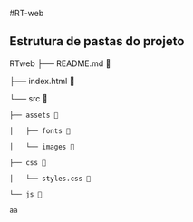 #RT-web

## Estrutura de pastas do projeto

RTweb
├── README.md 📝

├── index.html 📝

└── src 📁

    ├── assets 📁

    │   ├── fonts 📁

    │   └── images 📁

    ├── css 📁

    │   └── styles.css 📝

    └── js 📁

    aa

